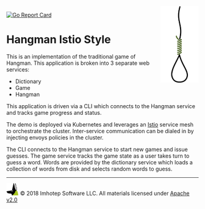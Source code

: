 <img src="assets/gallows.png" align="right" width="100" height="auto"/>


[![Go Report Card](https://goreportcard.com/badge/github.com/derailed/hangman)](https://goreportcard.com/badge/github.com/derailed/hangman)

# Hangman Istio Style

This is an implementation of the traditional game of Hangman. This application
is broken into 3 separate web services:

* Dictionary
* Game
* Hangman

This application is driven via a CLI which connects to the Hangman service and
tracks game progress and status.

The demo is deployed via Kubernetes and leverages an [Istio](http://istio.io)
service mesh to orchestrate the cluster. Inter-service communication can be dialed
in by injecting envoys policies in the cluster.

The CLI connects to the Hangman service to start new games and issue guesses. The game
service tracks the game state as a user takes turn to guess a word. Words are provided by
the dictionary service which loads a collection of words from disk and selects random
words to guess.

---
<img src="assets/imhotep_logo.png" width="32" height="auto"/> © 2018 Imhotep Software LLC.
All materials licensed under [Apache v2.0](http://www.apache.org/licenses/LICENSE-2.0)